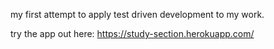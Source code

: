 my first attempt to apply test driven development to my work.

try the app out here: https://study-section.herokuapp.com/
